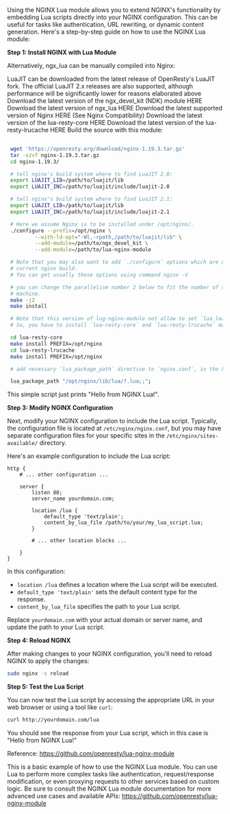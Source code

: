 Using the NGINX Lua module allows you to extend NGINX's functionality by embedding Lua scripts directly into your NGINX configuration. This can be useful for tasks like authentication, URL rewriting, or dynamic content generation. Here's a step-by-step guide on how to use the NGINX Lua module:

**Step 1: Install NGINX with Lua Module**

Alternatively, ngx_lua can be manually compiled into Nginx:

LuaJIT can be downloaded from the latest release of OpenResty's LuaJIT fork. The official LuaJIT 2.x releases are also supported, although performance will be significantly lower for reasons elaborated above
Download the latest version of the ngx_devel_kit (NDK) module HERE
Download the latest version of ngx_lua HERE
Download the latest supported version of Nginx HERE (See Nginx Compatibility)
Download the latest version of the lua-resty-core HERE
Download the latest version of the lua-resty-lrucache HERE
Build the source with this module:

```sh
 
 wget 'https://openresty.org/download/nginx-1.19.3.tar.gz'
 tar -xzvf nginx-1.19.3.tar.gz
 cd nginx-1.19.3/

 # tell nginx's build system where to find LuaJIT 2.0:
 export LUAJIT_LIB=/path/to/luajit/lib
 export LUAJIT_INC=/path/to/luajit/include/luajit-2.0

 # tell nginx's build system where to find LuaJIT 2.1:
 export LUAJIT_LIB=/path/to/luajit/lib
 export LUAJIT_INC=/path/to/luajit/include/luajit-2.1

 # Here we assume Nginx is to be installed under /opt/nginx/.
 ./configure --prefix=/opt/nginx \
         --with-ld-opt="-Wl,-rpath,/path/to/luajit/lib" \
         --add-module=/path/to/ngx_devel_kit \
         --add-module=/path/to/lua-nginx-module

 # Note that you may also want to add `./configure` options which are used in your
 # current nginx build.
 # You can get usually those options using command nginx -V

 # you can change the parallelism number 2 below to fit the number of spare CPU cores in your
 # machine.
 make -j2
 make install

 # Note that this version of lug-nginx-module not allow to set `lua_load_resty_core off;` any more.
 # So, you have to install `lua-resty-core` and `lua-resty-lrucache` manually as below.

 cd lua-resty-core
 make install PREFIX=/opt/nginx
 cd lua-resty-lrucache
 make install PREFIX=/opt/nginx

 # add necessary `lua_package_path` directive to `nginx.conf`, in the http context

 lua_package_path "/opt/nginx/lib/lua/?.lua;;";
```

This simple script just prints "Hello from NGINX Lua!".

**Step 3: Modify NGINX Configuration**

Next, modify your NGINX configuration to include the Lua script. Typically, the configuration file is located at `/etc/nginx/nginx.conf`, but you may have separate configuration files for your specific sites in the `/etc/nginx/sites-available/` directory.

Here's an example configuration to include the Lua script:

```nginx
http {
    # ... other configuration ...

    server {
        listen 80;
        server_name yourdomain.com;

        location /lua {
            default_type 'text/plain';
            content_by_lua_file /path/to/your/my_lua_script.lua;
        }

        # ... other location blocks ...

    }
}
```

In this configuration:

- `location /lua` defines a location where the Lua script will be executed.
- `default_type 'text/plain'` sets the default content type for the response.
- `content_by_lua_file` specifies the path to your Lua script.

Replace `yourdomain.com` with your actual domain or server name, and update the path to your Lua script.

**Step 4: Reload NGINX**

After making changes to your NGINX configuration, you'll need to reload NGINX to apply the changes:

```bash
sudo nginx -s reload
```

**Step 5: Test the Lua Script**

You can now test the Lua script by accessing the appropriate URL in your web browser or using a tool like `curl`:

```bash
curl http://yourdomain.com/lua
```

You should see the response from your Lua script, which in this case is "Hello from NGINX Lua!"

Reference: https://github.com/openresty/lua-nginx-module

This is a basic example of how to use the NGINX Lua module. You can use Lua to perform more complex tasks like authentication, request/response modification, or even proxying requests to other services based on custom logic. Be sure to consult the NGINX Lua module documentation for more advanced use cases and available APIs: https://github.com/openresty/lua-nginx-module
